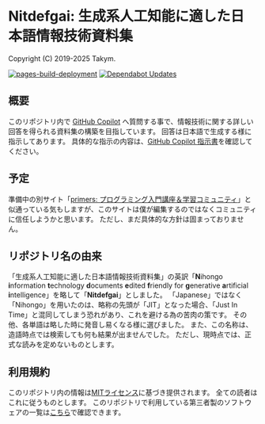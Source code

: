 # Nitdefgai: 生成系人工知能に適した日本語情報技術資料集
Copyright (C) 2019-2025 Takym.

[![pages-build-deployment](https://github.com/Takym/Nitdefgai/actions/workflows/pages/pages-build-deployment/badge.svg)](https://github.com/Takym/Nitdefgai/actions/workflows/pages/pages-build-deployment)
[![Dependabot Updates](https://github.com/Takym/Nitdefgai/actions/workflows/dependabot/dependabot-updates/badge.svg)](https://github.com/Takym/Nitdefgai/actions/workflows/dependabot/dependabot-updates)

## 概要
このリポジトリ内で [GitHub Copilot](https://github.com/features/copilot) へ質問する事で、情報技術に関する詳しい回答を得られる資料集の構築を目指しています。
回答は日本語で生成する様に指示してあります。
具体的な指示の内容は、[GitHub Copilot 指示書](https://github.com/Takym/Nitdefgai/blob/master/.github/copilot-instructions.md)を確認してください。

## 予定
準備中の別サイト「[primers: プログラミング入門講座＆学習コミュニティ](https://takym.github.io/blog/primers/README.html)」と似通っている気もしますが、このサイトは僕が編集するのではなくコミュニティに信任しようかと思います。
ただし、まだ具体的な方針は固まっておりません。

## リポジトリ名の由来
「生成系人工知能に適した日本語情報技術資料集」の英訳「**N**ihongo **i**nformation **t**echnology **d**ocuments **e**dited **f**riendly for **g**enerative **a**rtificial **i**ntelligence」を略して「**Nitdefgai**」としました。
「Japanese」ではなく「Nihongo」を用いたのは、略称の先頭が「JIT」となった場合、「Just In Time」と混同してしまう恐れがあり、これを避ける為の苦肉の策です。
その他、各単語は略した時に発音し易くなる様に選びました。
また、この名称は、造語時点では検索しても何も結果が出ませんでした。
ただし、現時点では、正式な読みを定めないものとします。

## 利用規約
このリポジトリ内の情報は[MITライセンス](./LICENSE.md)に基づき提供されます。
全ての読者はこれに従うものとします。
このリポジトリで利用している第三者製のソフトウェアの一覧は[こちら](./THIRD_PARTY_NOTICE.md)で確認できます。
